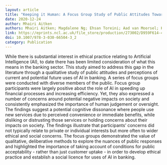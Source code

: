 ```yaml
---
layout: article
title: "Keeping it Human: A Focus Group Study of Public Attitudes Towards AI in Banking"
date: 2020-12-24
author: Mhairi Aitken
authors: Mhairi Aitken; Magdalene Ng; Ehsan Toreini; Aad van Moorsel; Kovila Coopamootoo; Karen Elliott
link: https://eprints.ncl.ac.uk/file_store/production/273002/D959F614-46D8-49D2-9313-75C24EBD0F09.pdf
doi: 10.1007/978-3-030-66504-3_2
category: Publication
---
```

While there is substantial interest in ethical practice relating to Artificial Intelligence (AI), to date there has been limited consideration of what this means in the banking sector. This study aimed to address this gap in the literature through a qualitative study of public attitudes and perceptions of current and potential future uses of AI in banking. A series of focus groups were conducted with diverse members of the public. Focus group participants were largely positive about the role of AI in speeding up financial processes and increasing efficiency. Yet, they also expressed a number of concerns around potential negative impacts on society and consistently emphasized the importance of human judgement or oversight. The findings suggest a potential cognitive dissonance where people use new services due to perceived convenience or immediate benefits, while disliking or distrusting those services or holding concerns about their impacts on society. The findings illustrate that participants’ concerns did not typically relate to private or individual interests but more often to wider ethical and social concerns. The focus groups demonstrated the value of qualitative, deliberative methods to explore the nuances of public responses and highlighted the importance of taking account of conditions for public acceptability - rather than just customer uptake - in order to develop ethical practice and establish a social licence for uses of AI in banking.
